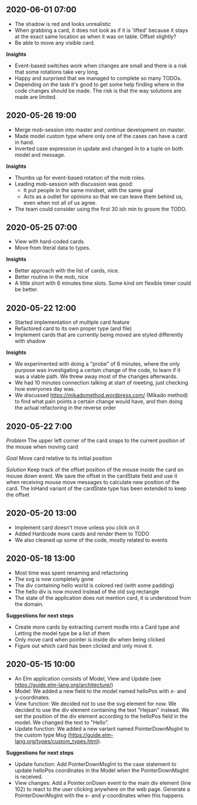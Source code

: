 ## 2020-06-01 07:00

- The shadow is red and looks unrealistic
- When grabbing a card, it does not look as if it is 'lifted' because 
  it stays at the exact same location as when it was on table. Offset
  slightly?
- Be able to move any visible card.

**Insights**

- Event-based switches work when changes are small and there is a risk
  that some rotations take very long.
- Happy and surprised that we managed to complete so many TODOs.
- Depending on the task it's good to get some help finding where in the
  code changes should be made. The risk is that the way solutions are made are limited.

## 2020-05-26 19:00

- Merge mob-session into master and continue development on master.
- Made model custom type where only one of the cases can have a card in hand.
- Inverted case expression in update and changed in to a tuple on both model and message.

**Insights**

- Thumbs up for event-based rotation of the mob roles.
- Leading mob-session with discussion was good:
  - It put people in the same mindset, with the same goal
  - Acts as a outlet for opinions so that we can leave them behind us, even when not all of us agree.
- The team could consider using the first 30 ish min to groom the TODO.

## 2020-05-25 07:00

- View with hard-coded cards.
- Move from literal data to types.

**Insights**

- Better approach with the list of cards, nice.
- Better routine in the mob, nice
- A little short with 6 minutes time slots. Some kind om flexible timer could be better.

## 2020-05-22 12:00

- Started implementation of multiple card feature
- Refactored card to its own proper type (and file)
- Implement cards that are currently being moved are styled differently with shadow

**Insights**

- We experimented with doing a "probe" of 6 minutes,
  where the only purpose was investigating a certain change
  of the code, to learn if it was a viable path. We threw
  away most of the changes afterwards.
- We had 10 minutes connection talking at start of meeting,
  just checking how everyones day was.
- We discussed https://mikadomethod.wordpress.com/ (Mikado method) to find what pain points a certain change would have,
  and then doing the actual refactoring in the reverse order

## 2020-05-22 7:00

_Problem_ The upper left corner of the card snaps to the current position of the mouse when moving card

_Goal_ Move card relative to its initial position

_Solution_ Keep track of the offset position of the mouse inside the card on mouse down event. We save the offset in the cardState field and use it when receiving mouse move messages to calculate new position of the card. The InHand variant of the cardState type has been extended to keep the offset

## 2020-05-20 13:00

- Implement card doesn't move unless you click on it
- Added Hardcode more cards and render them to TODO
- We also cleaned up some of the code, mostly related to events

## 2020-05-18 13:00

- Most time was spent renaming and refactoring
- The svg is now completely gone
- The div containing hello world is colored red (with some padding)
- The hello div is now moved instead of the old svg rectangle
- The state of the application does not mention card, it is understood from the domain.

**Suggestions for next steps**

- Create more cards by extracting current modle into a Card type and Letting the model type be a list of them
- Only move card when pointer is inside div when being clicked
- Figure out which card has been clicked and only move it.

## 2020-05-15 10:00

- An Elm application consists of Model, View and Update (see https://guide.elm-lang.org/architecture/)
- Model: We added a new field to the model named helloPos with x- and y-coordinates.
- View function: We decided not to use the svg element for now. We decided to use the div element containing the text "Hejsan" instead. We set the position of the div element according to the helloPos field in the model. We changed the text to "Hello".
- Update function: We added a new variant named PointerDownMsgInt to the custom type Msg (https://guide.elm-lang.org/types/custom_types.html).

**Suggestions for next steps**

- Update function: Add PointerDownMsgInt to the case statement to update helloPos coordinates in the Model when the PointerDownMsgInt is received.
- View changes: Add a Pointer.onDown event to the main div element (line 102) to react to the user clicking anywhere on the web page. Generate a PointerDownMsgInt with the x- and y-coordinates when this happens.
